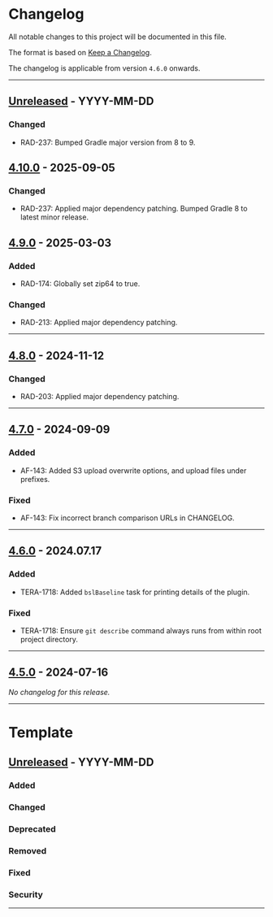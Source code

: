 # Changelog

All notable changes to this project will be documented in this file.

The format is based on [Keep a Changelog](https://keepachangelog.com/en/1.0.0/).

The changelog is applicable from version `4.6.0` onwards.

---

## [Unreleased] - YYYY-MM-DD

[Unreleased]: https://github.com/brightsparklabs/gradle-baseline/compare/4.10.0...HEAD

### Changed

* RAD-237: Bumped Gradle major version from 8 to 9.

## [4.10.0] - 2025-09-05

[4.10.0]: https://github.com/brightsparklabs/gradle-baseline/compare/4.9.0...4.10.0

### Changed

* RAD-237: Applied major dependency patching. Bumped Gradle 8 to latest minor release.

## [4.9.0] - 2025-03-03

[4.9.0]: https://github.com/brightsparklabs/gradle-baseline/compare/4.8.0...4.9.0

### Added

* RAD-174: Globally set zip64 to true.

### Changed

* RAD-213: Applied major dependency patching.

---

## [4.8.0] - 2024-11-12

[4.8.0]: https://github.com/brightsparklabs/gradle-baseline/compare/4.7.0...4.8.0

### Changed

* RAD-203: Applied major dependency patching.

---

## [4.7.0] - 2024-09-09

[4.7.0]: https://github.com/brightsparklabs/gradle-baseline/compare/4.6.0...4.7.0

### Added

* AF-143: Added S3 upload overwrite options, and upload files under prefixes.

### Fixed

* AF-143: Fix incorrect branch comparison URLs in CHANGELOG.

---

## [4.6.0] - 2024.07.17

[4.6.0]: https://github.com/brightsparklabs/gradle-baseline/compare/4.5.0...4.6.0

### Added

* TERA-1718: Added `bslBaseline` task for printing details of the plugin.

### Fixed

* TERA-1718: Ensure `git describe` command always runs from within root project directory.

---

## [4.5.0] - 2024-07-16

[4.5.0]: https://github.com/brightsparklabs/gradle-baseline/compare/0.1.0...4.5.0

_No changelog for this release._

---

# Template

## [Unreleased] - YYYY-MM-DD

[Unreleased]: https://github.com/brightsparklabs/gradle-baseline/compare/x.y.z...HEAD

### Added

### Changed

### Deprecated

### Removed

### Fixed

### Security

---
